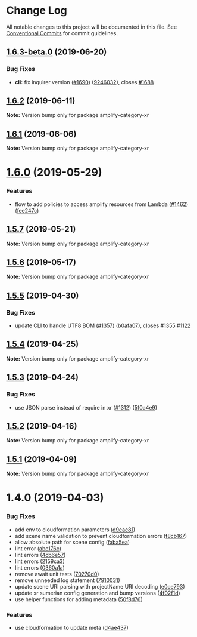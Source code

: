 # Change Log

All notable changes to this project will be documented in this file.
See [Conventional Commits](https://conventionalcommits.org) for commit guidelines.

## [1.6.3-beta.0](https://github.com/aws-amplify/amplify-cli/compare/amplify-category-xr@1.6.2...amplify-category-xr@1.6.3-beta.0) (2019-06-20)


### Bug Fixes

* **cli:** fix inquirer version ([#1690](https://github.com/aws-amplify/amplify-cli/issues/1690)) ([9246032](https://github.com/aws-amplify/amplify-cli/commit/9246032)), closes [#1688](https://github.com/aws-amplify/amplify-cli/issues/1688)





## [1.6.2](https://github.com/aws-amplify/amplify-cli/compare/amplify-category-xr@1.6.1...amplify-category-xr@1.6.2) (2019-06-11)

**Note:** Version bump only for package amplify-category-xr





## [1.6.1](https://github.com/aws-amplify/amplify-cli/compare/amplify-category-xr@1.6.0...amplify-category-xr@1.6.1) (2019-06-06)

**Note:** Version bump only for package amplify-category-xr





# [1.6.0](https://github.com/aws-amplify/amplify-cli/compare/amplify-category-xr@1.5.7...amplify-category-xr@1.6.0) (2019-05-29)


### Features

* flow to add policies to access amplify resources from Lambda ([#1462](https://github.com/aws-amplify/amplify-cli/issues/1462)) ([fee247c](https://github.com/aws-amplify/amplify-cli/commit/fee247c))





## [1.5.7](https://github.com/aws-amplify/amplify-cli/compare/amplify-category-xr@1.5.6...amplify-category-xr@1.5.7) (2019-05-21)

**Note:** Version bump only for package amplify-category-xr





## [1.5.6](https://github.com/aws-amplify/amplify-cli/compare/amplify-category-xr@1.5.5...amplify-category-xr@1.5.6) (2019-05-17)

**Note:** Version bump only for package amplify-category-xr





## [1.5.5](https://github.com/aws-amplify/amplify-cli/compare/amplify-category-xr@1.5.4...amplify-category-xr@1.5.5) (2019-04-30)


### Bug Fixes

* update CLI to handle UTF8 BOM ([#1357](https://github.com/aws-amplify/amplify-cli/issues/1357)) ([b0afa07](https://github.com/aws-amplify/amplify-cli/commit/b0afa07)), closes [#1355](https://github.com/aws-amplify/amplify-cli/issues/1355) [#1122](https://github.com/aws-amplify/amplify-cli/issues/1122)





## [1.5.4](https://github.com/aws-amplify/amplify-cli/compare/amplify-category-xr@1.5.3...amplify-category-xr@1.5.4) (2019-04-25)

**Note:** Version bump only for package amplify-category-xr





## [1.5.3](https://github.com/aws-amplify/amplify-cli/compare/amplify-category-xr@1.5.2...amplify-category-xr@1.5.3) (2019-04-24)


### Bug Fixes

* use JSON parse instead of require in xr ([#1312](https://github.com/aws-amplify/amplify-cli/issues/1312)) ([5f0a4e9](https://github.com/aws-amplify/amplify-cli/commit/5f0a4e9))





## [1.5.2](https://github.com/aws-amplify/amplify-cli/compare/amplify-category-xr@1.5.1...amplify-category-xr@1.5.2) (2019-04-16)

**Note:** Version bump only for package amplify-category-xr





## [1.5.1](https://github.com/aws-amplify/amplify-cli/compare/amplify-category-xr@1.4.0...amplify-category-xr@1.5.1) (2019-04-09)

**Note:** Version bump only for package amplify-category-xr





# 1.4.0 (2019-04-03)


### Bug Fixes

* add env to cloudformation parameters ([d9eac81](https://github.com/aws-amplify/amplify-cli/commit/d9eac81))
* add scene name validation to prevent cloudformation errors ([f8cb167](https://github.com/aws-amplify/amplify-cli/commit/f8cb167))
* allow absolute path for scene config ([faba5ea](https://github.com/aws-amplify/amplify-cli/commit/faba5ea))
* lint error ([abc176c](https://github.com/aws-amplify/amplify-cli/commit/abc176c))
* lint errors ([4cb6e57](https://github.com/aws-amplify/amplify-cli/commit/4cb6e57))
* lint errors ([2159ca3](https://github.com/aws-amplify/amplify-cli/commit/2159ca3))
* lint errors ([0360a1a](https://github.com/aws-amplify/amplify-cli/commit/0360a1a))
* remove await unit tests ([70270d0](https://github.com/aws-amplify/amplify-cli/commit/70270d0))
* remove unneeded log statement ([7910031](https://github.com/aws-amplify/amplify-cli/commit/7910031))
* update scene URI parsing with projectName URI decoding ([e0ce793](https://github.com/aws-amplify/amplify-cli/commit/e0ce793))
* update xr sumerian config generation and bump versions ([4f02f1d](https://github.com/aws-amplify/amplify-cli/commit/4f02f1d))
* use helper functions for adding metadata ([50f8d76](https://github.com/aws-amplify/amplify-cli/commit/50f8d76))


### Features

* use cloudformation to update meta ([d4ae437](https://github.com/aws-amplify/amplify-cli/commit/d4ae437))
